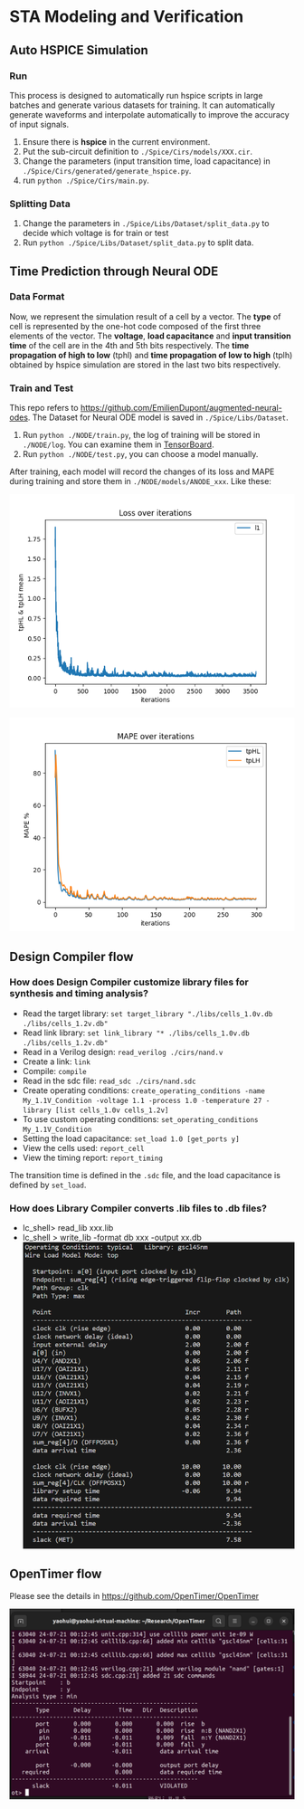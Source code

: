 # STA Modeling and Verification

## Auto HSPICE Simulation

### Run

This process is designed to automatically run hspice scripts in large batches and generate various datasets for training. It can automatically generate waveforms and interpolate automatically to improve the accuracy of input signals.

1. Ensure there is **hspice** in the current environment.
2. Put the sub-circuit definition to `./Spice/Cirs/models/XXX.cir`.
3. Change the parameters (input transition time, load capacitance) in `./Spice/Cirs/generated/generate_hspice.py`.
4. run `python ./Spice/Cirs/main.py`.

### Splitting Data

1. Change the parameters in `./Spice/Libs/Dataset/split_data.py` to decide which voltage is for train or test
2. Run `python ./Spice/Libs/Dataset/split_data.py` to split data.

## Time Prediction through Neural ODE

### Data Format

Now, we represent the simulation result of a cell by a vector. The **type** of cell is represented by the one-hot code composed of the first three elements of the vector. The **voltage**, **load capacitance** and **input transition time** of the cell are in the 4th and 5th bits respectively. The **time propagation of high to low** (tphl) and **time propagation of low to high** (tplh) obtained by hspice simulation are stored in the last two bits respectively.

### Train and Test

This repo refers to https://github.com/EmilienDupont/augmented-neural-odes. The Dataset for Neural ODE model is saved in `./Spice/Libs/Dataset`.

1. Run `python ./NODE/train.py`, the log of training will be stored in `./NODE/log`. You can examine them in [TensorBoard](https://www.tensorflow.org/tensorboard).
2. Run `python ./NODE/test.py`, you can choose a model manually.

After training, each model will record the changes of its loss and MAPE during training and store them in `./NODE/models/ANODE_xxx`. Like these:

![Loss & Iterations](NODE/models/ANODE_300/training_loss_epoch_300.png)

![MAPE & Iterations](NODE/models/ANODE_300/training_mape_epoch_300.png)

## Design Compiler flow

### How does Design Compiler customize library files for synthesis and timing analysis?

* Read the target library: `set target_library "./libs/cells_1.0v.db ./libs/cells_1.2v.db"`
* Read link library: `set link_library "* ./libs/cells_1.0v.db ./libs/cells_1.2v.db"`
* Read in a Verilog design: `read_verilog ./cirs/nand.v`
* Create a link: `link`
* Compile: `compile`
* Read in the sdc file: `read_sdc ./cirs/nand.sdc`
* Create operating conditions: `create_operating_conditions -name My_1.1V_Condition -voltage 1.1 -process 1.0 -temperature 27 -library [list cells_1.0v cells_1.2v]`
* To use custom operating conditions: `set_operating_conditions My_1.1V_Condition`
* Setting the load capacitance: `set_load 1.0 [get_ports y]`
* View the cells used: `report_cell`
* View the timing report: `report_timing`

The transition time is defined in the `.sdc` file, and the load capacitance is defined by `set_load`.

### How does Library Compiler converts .lib files to .db files?

* lc_shell> read_lib xxx.lib
* lc_shell > write_lib -format db xxx -output xx.db
![DC flow](DC_flow/DC.PNG)
## OpenTimer flow

Please see the details in https://github.com/OpenTimer/OpenTimer

![OT flow](DC_flow/OT.PNG)
